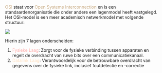 <span style="color:#c8ab83;">OSI</span> staat voor <span style="color:#c8ab83;">Open Systems Interconnection</span> en is een standaardenorganisatie die onder andere een lagenmodel heeft vastgelegd. Het OSI-model is een meer academisch netwerkmodel met volgende structuur:

![](https://3283203901-files.gitbook.io/~/files/v0/b/gitbook-x-prod.appspot.com/o/spaces%2FKrXKbRoPmGxyrXNQktCY%2Fuploads%2Fgit-blob-afbcb3cc99d2d5d40b06d04425daf1fe02d28513%2Fosi.svg?alt=media)

Hierin zijn 7 lagen onderscheiden:
1. <span style="color:#ffb1af;">Fysieke Laag</span>: Zorgt voor de fysieke verbinding tussen apparaten en regelt de overdracht van ruwe bits over een communicatiekanaal.
2. <span style="color:#ffdfbe;">Datalink Laag</span>: Verantwoordelijk voor de betrouwbare overdracht van gegevens over de fysieke link, inclusief foutdetectie en -correctie
